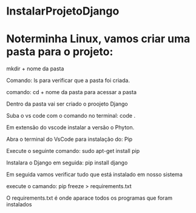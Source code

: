 # InstalarProjetoDjango

# Noterminha Linux, vamos criar uma pasta para o projeto:

mkdir + nome da pasta

Comando: ls para verificar que a pasta foi criada.

comando: cd + nome da pasta para acessar a pasta

Dentro da pasta vai ser criado o proojeto Django

Suba o vs code com o comando no terminal: code .

Em extensão do vscode  instalar a versão o Phyton.

Abra o terminal do VsCode  para instalação do: Pip

Execute o seguinte comando: sudo apt-get install pip

Instalara o Django em seguida: pip install django

Em seguida vamos verificar tudo que está instalado em nosso sistema

execute o camando: pip freeze > requirements.txt

O requirements.txt é onde aparace todos os programas que foram instalados





